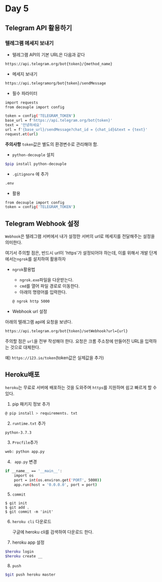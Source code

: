 # Day 5

## Telegram API 활용하기

### 텔레그램 메세지 보내기

* 텔레그램 API의 기본 URL은 다음과 같다

```BASH
https://api.telegram.org/bot{token}/{method_name}
```



* 메세지 보내기

~~~bash
https://api.telegramorg/bot{token}/sendMessage
~~~

* 필수 파라미터

```bash
import requests
from decouple import config

token = config('TELEGRAM_TOKEN')
base_url = f'https://api.telegram.org/bot{token}'
text = '안녕하세요'
url = f'{base_url}/sendMessage?chat_id = {chat_id}&text = {text}'
request.et(url)
```



**주의사항** `token`값은 별도의 환경변수로 관리해야 함.

* `python-decouple` 설치

```bash
$pip install python-decouple
```



* `.gitignore` 에 추가

``` bash
.env
```



* 활용

```bash
from decouple import config
token = config('TELEGRAM_TOKEN')
```



## Telegram Webhook 설정

`Webhook`은 텔레그램 서버에서 내가 설정한 서버의 url로 메세지를 전달해주는 설정을 의미한다.

여기서 주의할 점은, 반드시 url이 'https'가 설정되어야 하는데, 이를 위해서 개발 단계에서는`ngrok`를 설치하여 활용하자



* `ngrok`활용법

  * `ngrok.exe`파일을 다운받는다.
  * `cmd`를 열어 파일 경로로 이동한다.
  * 아래의 명령어를 입력한다.

  ~~~bash
  @ ngrok http 5000
  ~~~



* Webhook url 설정

아래의 텔래그램 api에 요청을 보낸다.

```bash
https://api.telegram.org/bot{token}/setWebhook?url={url}
```

주의할 점은 `url`을 전부 작성해야 한다. 요청은 크롬 주소창에 만들어진 URL을 입력하는 것으로 대체한다.

예)  `https://123.io/token`(token값은 실제값을 추가)





## Heroku배포

`heroku`는 무료로 서버에 배포하는 것을 도와주며 `https`를 지원하며 쉽고 빠르게 할 수 있다.

1. pip 패키지 정보 추가

```bash
@ pip install > requirements. txt
```



2. `runtime.txt` 추가

```bash
python-3.7.3
```



3. `Procfile`추가

```bash
web: python app.py
```



4. ` app.py` 변경

```bash
if __name__ == '__main__':
	import os
	port = int(os.environ.get('PORT', 5000))
	app.run(host = '0.0.0.0', port = port)
```



5. `commit`

```ㅠㅁ노
$ git init
$ git add .
$ git commit -m 'init'
```



6. `heroku cli` 다운로드

   구글에 heroku cli를 검색하여 다운로드 한다.

7.  heroku app 설정

```bash
$heroku login
$heroku create __
```



8. `push`

```bash
$git push heroku master
```

